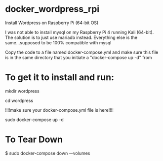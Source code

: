 # docker_wordpress_rpi
Install Wordpress on Raspberry Pi (64-bit OS)

I was not able to install mysql on my Raspberry Pi 4 running Kali (64-bit).
The solution is to just use mariadb instead.
Everything else is the same...supposed to be 100% compatible with mysql

Copy the code to a file named docker-compose.yml and make sure this file is in the same directory that you initiate a "docker-compose up -d" from

# To get it to install and run:

mkdir wordpress

cd wordpress

!!!!make sure your docker-compose.yml file is here!!!!

sudo docker-compose up -d



# To Tear Down
$ sudo docker-compose down --volumes

